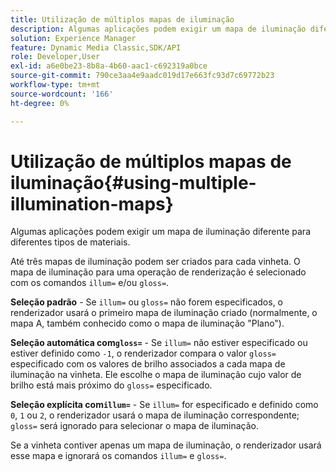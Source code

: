 ```yaml
---
title: Utilização de múltiplos mapas de iluminação
description: Algumas aplicações podem exigir um mapa de iluminação diferente para diferentes tipos de materiais.
solution: Experience Manager
feature: Dynamic Media Classic,SDK/API
role: Developer,User
exl-id: a6e0be23-8b8a-4b60-aac1-c692319a0bce
source-git-commit: 790ce3aa4e9aadc019d17e663fc93d7c69772b23
workflow-type: tm+mt
source-wordcount: '166'
ht-degree: 0%

---
```


# Utilização de múltiplos mapas de iluminação{#using-multiple-illumination-maps}

Algumas aplicações podem exigir um mapa de iluminação diferente para diferentes tipos de materiais.

Até três mapas de iluminação podem ser criados para cada vinheta. O mapa de iluminação para uma operação de renderização é selecionado com os comandos `illum=` e/ou `gloss=`.

**Seleção padrão** - Se `illum=` ou `gloss=` não forem especificados, o renderizador usará o primeiro mapa de iluminação criado (normalmente, o mapa A, também conhecido como o mapa de iluminação &quot;Plano&quot;).

**Seleção automática com`gloss=`** - Se `illum=` não estiver especificado ou estiver definido como `-1`, o renderizador compara o valor `gloss=` especificado com os valores de brilho associados a cada mapa de iluminação na vinheta. Ele escolhe o mapa de iluminação cujo valor de brilho está mais próximo do `gloss=` especificado.

**Seleção explícita com`illum=`** - Se `illum=` for especificado e definido como `0`, `1` ou `2`, o renderizador usará o mapa de iluminação correspondente; `gloss=` será ignorado para selecionar o mapa de iluminação.

Se a vinheta contiver apenas um mapa de iluminação, o renderizador usará esse mapa e ignorará os comandos `illum=` e `gloss=`.
